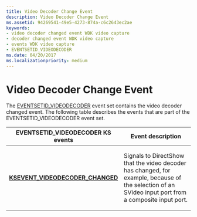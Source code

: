 ```yaml
---
title: Video Decoder Change Event
description: Video Decoder Change Event
ms.assetid: 94269541-49e5-4273-874a-c6c2643ec2ae
keywords:
- video decoder changed event WDK video capture
- decoder changed event WDK video capture
- events WDK video capture
- EVENTSETID_VIDEODECODER
ms.date: 04/20/2017
ms.localizationpriority: medium
---
```


# Video Decoder Change Event


The [EVENTSETID\_VIDEODECODER](https://docs.microsoft.com/windows-hardware/drivers/stream/eventsetid-videodecoder) event set contains the video decoder changed event. The following table describes the events that are part of the EVENTSETID\_VIDEODECODER event set.

<table>
<colgroup>
<col width="50%" />
<col width="50%" />
</colgroup>
<thead>
<tr class="header">
<th>EVENTSETID_VIDEODECODER KS events</th>
<th>Event description</th>
</tr>
</thead>
<tbody>
<tr class="odd">
<td><p><a href="https://docs.microsoft.com/windows-hardware/drivers/stream/ksevent-videodecoder-changed" data-raw-source="[&lt;strong&gt;KSEVENT_VIDEODECODER_CHANGED&lt;/strong&gt;](https://docs.microsoft.com/windows-hardware/drivers/stream/ksevent-videodecoder-changed)"><strong>KSEVENT_VIDEODECODER_CHANGED</strong></a></p></td>
<td><p>Signals to DirectShow that the video decoder has changed, for example, because of the selection of an SVideo input port from a composite input port.</p></td>
</tr>
</tbody>
</table>

 

 

 




